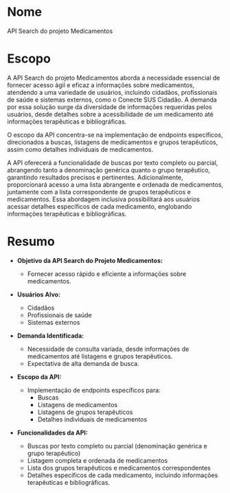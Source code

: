 # Nome

API Search do projeto Medicamentos

# Escopo

A API Search do projeto Medicamentos aborda a necessidade essencial de fornecer acesso ágil e eficaz a informações sobre medicamentos, atendendo a uma variedade de usuários, incluindo cidadãos, profissionais de saúde e sistemas externos, como o Conecte SUS Cidadão. A demanda por essa solução surge da diversidade de informações requeridas pelos usuários, desde detalhes sobre a acessibilidade de um medicamento até informações terapêuticas e bibliográficas.

O escopo da API concentra-se na implementação de endpoints específicos, direcionados a buscas, listagens de medicamentos e grupos terapêuticos, assim como detalhes individuais de medicamentos.

A API oferecerá a funcionalidade de buscas por texto completo ou parcial, abrangendo tanto a denominação genérica quanto o grupo terapêutico, garantindo resultados precisos e pertinentes. Adicionalmente, proporcionará acesso a uma lista abrangente e ordenada de medicamentos, juntamente com a lista correspondente de grupos terapêuticos e medicamentos. Essa abordagem inclusiva possibilitará aos usuários acessar detalhes específicos de cada medicamento, englobando informações terapêuticas e bibliográficas.

# Resumo

- **Objetivo da API Search do Projeto Medicamentos:**
  - Fornecer acesso rápido e eficiente a informações sobre medicamentos.

- **Usuários Alvo:**
  - Cidadãos
  - Profissionais de saúde
  - Sistemas externos
    
- **Demanda Identificada:**
  - Necessidade de consulta variada, desde informações de medicamentos até listagens e grupos terapêuticos.
  - Expectativa de alta demanda de busca.

- **Escopo da API:**
  - Implementação de endpoints específicos para:
    - Buscas
    - Listagens de medicamentos
    - Listagens de grupos terapêuticos
    - Detalhes individuais de medicamentos

- **Funcionalidades da API:**
  - Buscas por texto completo ou parcial (denominação genérica e grupo terapêutico)
  - Listagem completa e ordenada de medicamentos
  - Lista dos grupos terapêuticos e medicamentos correspondentes
  - Detalhes específicos de cada medicamento, incluindo informações terapêuticas e bibliográficas.

